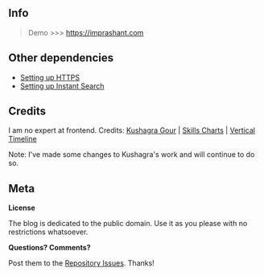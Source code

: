 ## Info
> Demo >>> https://imprashant.com


## Other dependencies
 - [Setting up HTTPS](https://sheharyar.me/blog/free-ssl-for-github-pages-with-custom-domains/)
 - [Setting up Instant Search](https://blog.webjeda.com/instant-jekyll-search/)

## Credits
I am no expert at frontend. 
Credits: [Kushagra Gour](http://kushagragour.in/) | [Skills Charts](http://www.chartjs.org/) | [Vertical Timeline](https://codyhouse.co/demo/vertical-timeline/index.html)

Note: I've made some changes to Kushagra's work and will continue to do so.

## Meta

**License**

The blog is dedicated to the public domain. Use it as you please with no restrictions whatsoever.

**Questions? Comments?**

Post them to the [Repository Issues](https://github.com/x0v/x0v.github.io/issues/new). Thanks!

